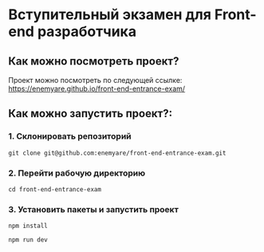 # Вступительный экзамен для Front-end разработчика

## Как можно посмотреть проект?

Проект можно посмотреть по следующей ссылке: https://enemyare.github.io/front-end-entrance-exam/

## Как можно запустить проект?:

### 1. Склонировать репозиторий

```
git clone git@github.com:enemyare/front-end-entrance-exam.git
```
### 2. Перейти рабочую директорию
```
cd front-end-entrance-exam
```
### 3. Установить пакеты и запустить проект
```
npm install
```

```
npm run dev
```
 
